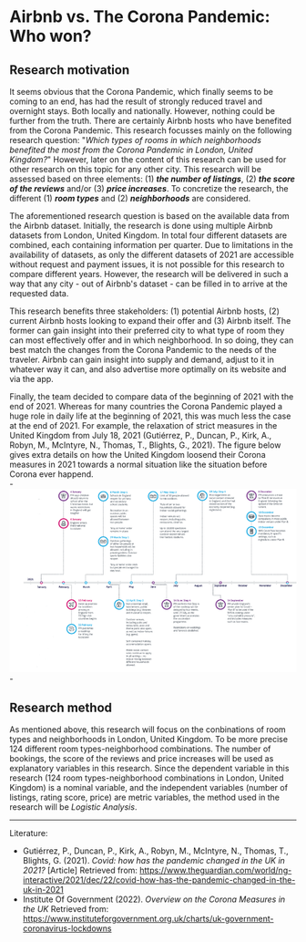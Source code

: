# Airbnb vs. The Corona Pandemic: Who won?

## Research motivation
It seems obvious that the Corona Pandemic, which finally seems to be coming to an end, has had the result of strongly reduced travel and overnight stays. Both locally and nationally. However, nothing could be further from the truth. There are certainly Airbnb hosts who have benefited from the Corona Pandemic. This research focusses mainly on the following research question: "*Which types of rooms in which neighborhoods benefited the most from the Corona Pandemic in London, United Kingdom?*" However, later on the content of this research can be used for other research on this topic for any other city. This research will be assessed based on three elements: (1) _**the number of listings**_, (2) _**the score of the reviews**_ and/or (3) _**price increases**_. To concretize the research, the different (1) _**room types**_ and (2) _**neighborhoods**_ are considered.  

The aforementioned research question is based on the available data from the Airbnb dataset. Initially, the research is done using multiple Airbnb datasets from London, United Kingdom. In total four different datasets are combined, each containing information per quarter. Due to limitations in the availability of datasets, as only the different datasets of 2021 are accessible without request and payment issues, it is not possible for this research to compare different years. However, the research will be delivered in such a way that any city - out of Airbnb's dataset - can be filled in to arrive at the requested data.  

This research benefits three stakeholders: (1) potential Airbnb hosts, (2) current Airbnb hosts looking to expand their offer and (3) Airbnb itself. The former can gain insight into their preferred city to what type of room they can most effectively offer and in which neighborhood. In so doing, they can best match the changes from the Corona Pandemic to the needs of the traveler. Airbnb can gain insight into supply and demand, adjust to it in whatever way it can, and also advertise more optimally on its website and via the app.  

Finally, the team decided to compare data of the beginning of 2021 with the end of 2021. Whereas for many countries the Corona Pandemic played a huge role in daily life at the beginning of 2021, this was much less the case at the end of 2021. For example, the relaxation of strict measures in the United Kingdom from July 18, 2021 (Gutiérrez, P., Duncan, P., Kirk, A., Robyn, M., McIntyre, N., Thomas, T., Blights, G., 2021). The figure below gives extra details on how the United Kingdom loosend their Corona measures in 2021 towards a normal situation like the situation before Corona ever happend.  
-![Figure: Corona lockdown and measures in 2021](/images_readme/Timeline-of-UK-government-cornavirus-lockdown-and-measures-2021.png)-  

## Research method
As mentioned above, this research will focus on the conbinations of room types and neighborhoods in London, United Kingdom. To be more precise 124 different room types-neighborhood combinations. The number of bookings, the score of the reviews and price increases will be used as explanatory variables in this research. Since the dependent variable in this research (124 room types-neighborhood combinations in London, United Kingdom) is a nominal variable, and the independent variables (number of listings, rating score, price) are metric variables, the method used in the research will be *Logistic Analysis*.

----

Literature:  
* Gutiérrez, P., Duncan, P., Kirk, A., Robyn, M., McIntyre, N., Thomas, T., Blights, G. (2021). *Covid: how has the pandemic changed in the UK in 2021?* [Article] Retrieved from: https://www.theguardian.com/world/ng-interactive/2021/dec/22/covid-how-has-the-pandemic-changed-in-the-uk-in-2021 
* Institute Of Government (2022). *Overview on the Corona Measures in the UK* Retrieved from: https://www.instituteforgovernment.org.uk/charts/uk-government-coronavirus-lockdowns

